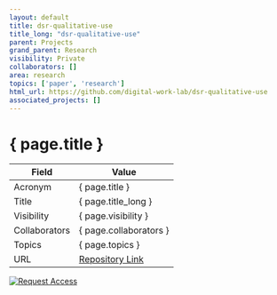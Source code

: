 ```yaml
---
layout: default
title: dsr-qualitative-use
title_long: "dsr-qualitative-use"
parent: Projects
grand_parent: Research
visibility: Private
collaborators: []
area: research
topics: ['paper', 'research']
html_url: https://github.com/digital-work-lab/dsr-qualitative-use
associated_projects: []
---
```


# { page.title }

Field               | Value
------------------- | ----------------------------------
Acronym             | { page.title }
Title               | { page.title_long }
Visibility          | { page.visibility }
Collaborators       | { page.collaborators }
Topics              | { page.topics }
URL                 | [Repository Link](https://github.com/digital-work-lab/dsr-qualitative-use)

[![Request Access](https://img.shields.io/badge/Request-Access-blue?style=for-the-badge)](https://github.com/digital-work-lab/dsr-qualitative-use/issues/new?assignees=geritwagner&labels=access+request&template=request-repo-access.md&title=%5BAccess+Request%5D+Request+for+access+to+repository)

